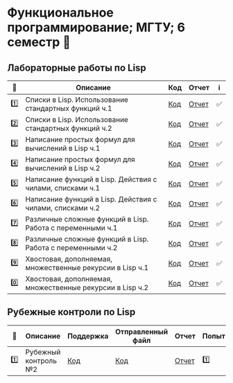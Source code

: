 # Функциональное программирование; МГТУ; 6 семестр 🤙

## Лабораторные работы по Lisp 


| :1234: | Описание | Код | Отчет | :information_source: |
| --- | --- | --- | --- | --- |
| :one: | Списки в Lisp. Использование стандартных функций ч.1 | [Код](https://github.com/timoninas/functional-programming/blob/master/lab_01/lab_01.lsp) | [Отчет](https://github.com/timoninas/functional-programming/blob/master/lab_01/lab_01.pdf) | :white_check_mark: |
| :two: | Списки в Lisp. Использование стандартных функций ч.2 | [Код](https://github.com/timoninas/functional-programming/blob/master/lab_02/lab_02.lsp) | [Отчет](https://github.com/timoninas/functional-programming/blob/master/lab_02/lab_02.pdf) | :white_check_mark: |
| :three: | Написание простых формул для вычислений в Lisp ч.1 | [Код](https://github.com/timoninas/functional-programming/blob/master/lab_03/lab_03.lsp) | [Отчет](https://github.com/timoninas/functional-programming/blob/master/lab_03/lab_03.pdf) | :white_check_mark: |
| :four: | Написание простых формул для вычислений в Lisp ч.2 | [Код](https://github.com/timoninas/functional-programming/blob/master/lab_04/lab_04.lsp) | [Отчет](https://github.com/timoninas/functional-programming/blob/master/lab_04/lab_04.pdf) | :white_check_mark: |
| :five: | Написание функций в Lisp. Действия с чилами, списками ч.1 | [Код](https://github.com/timoninas/functional-programming/blob/master/lab_05/lab_05.lsp) | [Отчет](https://github.com/timoninas/functional-programming/blob/master/lab_05/lab_05.pdf) | :white_check_mark: |
| :six: | Написание функций в Lisp. Действия с чилами, списками ч.2 | [Код](https://github.com/timoninas/functional-programming/blob/master/lab_06/lab_06.lsp) | [Отчет](https://github.com/timoninas/functional-programming/blob/master/lab_06/lab_06.pdf) | :white_check_mark: |
| :seven: | Различные сложные функций в Lisp. Работа с переменными ч.1 | [Код](https://github.com/timoninas/functional-programming/blob/master/lab_07/lab_07.lsp) | [Отчет](https://github.com/timoninas/functional-programming/blob/master/lab_07/lab_07.pdf) | :white_check_mark: |
| :eight: | Различные сложные функций в Lisp. Работа с переменными ч.2  | [Код](https://github.com/timoninas/functional-programming/blob/master/lab_08/lab_08.lsp) | [Отчет](https://github.com/timoninas/functional-programming/blob/master/lab_08/lab_08.pdf) | :white_check_mark:  |
| :nine: | Хвостовая, дополняемая, множественные рекурсии в Lisp ч.1  | [Код](https://github.com/timoninas/functional-programming/blob/master/lab_09/lab_09.lsp) | [Отчет](https://github.com/timoninas/functional-programming/blob/master/lab_09/lab_09.pdf) | :white_check_mark: |
| :zero: | Хвостовая, дополняемая, множественные рекурсии в Lisp ч.2  | [Код](https://github.com/timoninas/functional-programming/blob/master/lab_10/lab_10.lsp) | [Отчет](https://github.com/timoninas/functional-programming/blob/master/lab_10/lab_10.pdf) | :white_check_mark: |

## Рубежные контроли по Lisp 

| :1234: | Описание | Поддержка | Отправленный файл| Отчет | Попытка |:information_source: |
| --- | --- | --- | --- | --- | --- | --- |
| :one: | Рубежный контроль №2| [Код](https://github.com/timoninas/functional-programming/blob/master/rk2_lp/helper.lsp) | [Код](https://github.com/timoninas/functional-programming/blob/master/rk2_lp/rk2_lp.lsp)| [Отчет](https://github.com/timoninas/functional-programming/blob/master/rk2_lp/rk2_lp.pdf) | :one: | :white_check_mark: |
